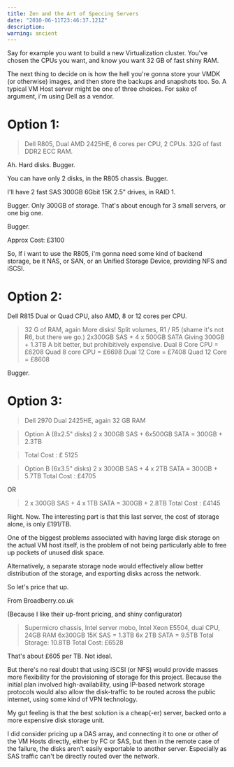 ```yaml
---
title: Zen and the Art of Speccing Servers
date: "2010-06-11T23:46:37.121Z"
description: 
warning: ancient
---
```


Say for example you want to build a new Virtualization cluster.  You've chosen the CPUs you want, and know you want 32 GB of fast shiny RAM.  

The next thing to decide on is how the hell you're gonna store your VMDK (or otherwise) images, and then store the backups and snapshots too.
So.  A typical VM Host server might be one of three choices.
For sake of argument, i'm using Dell as a vendor.

Option 1:
===========

> Dell R805, Dual AMD 2425HE, 6 cores per CPU, 2 CPUs.
> 32G of fast DDR2 ECC RAM.  

Ah. Hard disks. Bugger.

You can have only 2 disks, in the R805 chassis.  Bugger.

I'll have 2 fast SAS 300GB 6Gbit 15K 2.5" drives, in RAID 1.

Bugger.  Only 300GB of storage.  That's about enough for 3 small servers, or one big one.

Bugger.

Approx Cost: £3100


So, If i want to use the R805, i'm gonna need some kind of backend storage, be it NAS, or SAN, or an Unified Storage Device, providing NFS and iSCSI.  

Option 2:
===========

Dell R815
Dual or Quad CPU, also AMD, 8 or 12 cores per CPU.
> 32 G of RAM, again
> More disks!
> Split volumes, R1 / R5 (shame it's not R6, but there we go.)
> 2x300GB SAS + 4 x 500GB SATA
> Giving 300GB + 1.3TB
A bit better, but prohibitively expensive.
> Dual 8 Core CPU = £6208
> Quad 8 core CPU = £6698
> Dual 12 Core  = £7408
> Quad 12 Core = £8608

Bugger.

 

Option 3:
==========

> Dell 2970
> Dual 2425HE, again
> 32 GB RAM

> Option A (8x2.5" disks)
> 2 x 300GB SAS + 6x500GB SATA
> = 300GB + 2.3TB

> Total Cost : £ 5125

 

> Option B (6x3.5" disks)
> 2 x 300GB SAS + 4 x 2TB SATA
> = 300GB + 5.7TB
> Total Cost : £4705

OR
> 2 x 300GB SAS + 4 x 1TB SATA
> = 300GB + 2.8TB
> Total Cost : £4145

Right.  Now.  The interesting part is that this last server, the cost of storage alone, is only £191/TB.

One of the biggest problems associated with having large disk storage on the actual VM host itself, is the problem of not being particularly able to free up pockets of unused disk space.

Alternatively, a separate storage node would effectively allow better distribution of the storage, and exporting disks across the network.  

So let's price that up.

From Broadberry.co.uk 

(Because I like their up-front pricing, and shiny configurator)

> Supermicro chassis, Intel server mobo, Intel Xeon E5504, dual CPU, 24GB RAM
> 6x300GB 15K SAS = 1.3TB
> 6x 2TB SATA = 9.5TB
> Total Storage: 10.8TB
> Total Cost:     £6528

That's about £605 per TB.  Not ideal. 

 

But there's no real doubt that using iSCSI (or NFS) would provide masses more flexibility for the provisioning of storage for this project.  Because the initial plan involved high-availability, using IP-based network storage protocols would also allow the disk-traffic to be routed across the public internet, using some kind of VPN technology.

My gut feeling is that the best solution is a cheap(-er) server, backed onto a more expensive disk storage unit.  

I did consider pricing up a DAS array, and connecting it to one or other of the VM Hosts directly, either by FC or SAS, but then in the remote case of the failure, the disks aren't easily exportable to another server. Especially as SAS traffic can't be directly routed over the network.